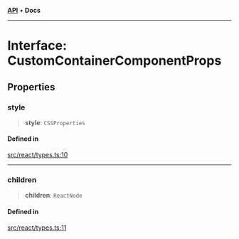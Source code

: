 [**API**](../../API.md) • **Docs**

***

# Interface: CustomContainerComponentProps

## Properties

### style

> **style**: `CSSProperties`

#### Defined in

[src/react/types.ts:10](https://github.com/inokawa/virtua/blob/bc9902049dc1e9e77258e865d2ec1befc66a7e39/src/react/types.ts#L10)

***

### children

> **children**: `ReactNode`

#### Defined in

[src/react/types.ts:11](https://github.com/inokawa/virtua/blob/bc9902049dc1e9e77258e865d2ec1befc66a7e39/src/react/types.ts#L11)
